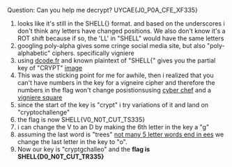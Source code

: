 Question:
Can you help me decrypt? UYCAE{J0\_P0A\_CFE\_XF335}

1) looks like it's still in the SHELL{} format. and based on the underscores i don't think any letters have changed positions.  We also don't know it's a ROT shift because if so, the 'LL' in "SHELL" would have the same letters
2) googling poly-alpha gives some cringe social media site, but also "poly-alphabetic" ciphers. specifically vigniere
3) using [dcode.fr](https://www.dcode.fr/vigenere-cipher) and known plaintext of "SHELL{" gives you the partial key of "CRYPT" [image](dcode.png)
4) This was the sticking point for me for awhile,  then i realized that you can't have numbers in the key for a vigneire cipher and therefore the numbers in the flag won't change posistionsusing [cyber chef](https://gchq.github.io/CyberChef/) and a [vigniere square](https://en.wikipedia.org/wiki/Vigen%C3%A8re_cipher#/media/File:Vigen%C3%A8re_square_shading.svg) 
6) since the start of the key is "crypt" i try variations of it and land on "cryptochallenge"
7) the flag is now SHELL{V0_N0T_CUT_TS335}
8) i can change the V to an D by making the 6th letter in the key a "g" 
9) assuming the last word is "trees" [not many 5 letter words end in ees](https://www.thefreedictionary.com/words-that-end-in-ees) we change the last letter in the key to "o". 
10) Now our key is "cryptgchalleo" and the **flag is SHELL{D0_N0T_CUT_TR335}**